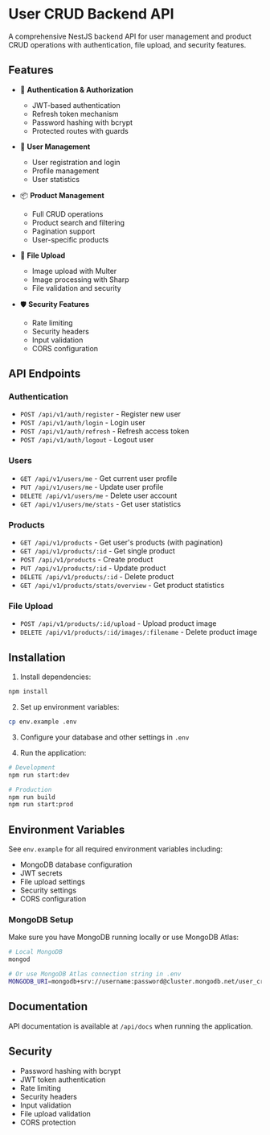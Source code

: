 # User CRUD Backend API

A comprehensive NestJS backend API for user management and product CRUD operations with authentication, file upload, and security features.

## Features

- 🔐 **Authentication & Authorization**
  - JWT-based authentication
  - Refresh token mechanism
  - Password hashing with bcrypt
  - Protected routes with guards

- 👤 **User Management**
  - User registration and login
  - Profile management
  - User statistics

- 📦 **Product Management**
  - Full CRUD operations
  - Product search and filtering
  - Pagination support
  - User-specific products

- 📁 **File Upload**
  - Image upload with Multer
  - Image processing with Sharp
  - File validation and security

- 🛡️ **Security Features**
  - Rate limiting
  - Security headers
  - Input validation
  - CORS configuration

## API Endpoints

### Authentication
- `POST /api/v1/auth/register` - Register new user
- `POST /api/v1/auth/login` - Login user
- `POST /api/v1/auth/refresh` - Refresh access token
- `POST /api/v1/auth/logout` - Logout user

### Users
- `GET /api/v1/users/me` - Get current user profile
- `PUT /api/v1/users/me` - Update user profile
- `DELETE /api/v1/users/me` - Delete user account
- `GET /api/v1/users/me/stats` - Get user statistics

### Products
- `GET /api/v1/products` - Get user's products (with pagination)
- `GET /api/v1/products/:id` - Get single product
- `POST /api/v1/products` - Create product
- `PUT /api/v1/products/:id` - Update product
- `DELETE /api/v1/products/:id` - Delete product
- `GET /api/v1/products/stats/overview` - Get product statistics

### File Upload
- `POST /api/v1/products/:id/upload` - Upload product image
- `DELETE /api/v1/products/:id/images/:filename` - Delete product image

## Installation

1. Install dependencies:
```bash
npm install
```

2. Set up environment variables:
```bash
cp env.example .env
```

3. Configure your database and other settings in `.env`

4. Run the application:
```bash
# Development
npm run start:dev

# Production
npm run build
npm run start:prod
```

## Environment Variables

See `env.example` for all required environment variables including:
- MongoDB database configuration
- JWT secrets
- File upload settings
- Security settings
- CORS configuration

### MongoDB Setup

Make sure you have MongoDB running locally or use MongoDB Atlas:

```bash
# Local MongoDB
mongod

# Or use MongoDB Atlas connection string in .env
MONGODB_URI=mongodb+srv://username:password@cluster.mongodb.net/user_crud_db
```

## Documentation

API documentation is available at `/api/docs` when running the application.

## Security

- Password hashing with bcrypt
- JWT token authentication
- Rate limiting
- Security headers
- Input validation
- File upload validation
- CORS protection
